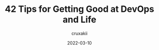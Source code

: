 ---
author: cruxakii
date: 2022-03-10
draft: true
publisher: thepracticaldev
tags:
  - development
  - career
  - tips
  - meta
target_url: https://dev.to/signoz/43-tips-for-getting-good-at-devops-life-55cp
title: 42 Tips for Getting Good at DevOps and Life
---